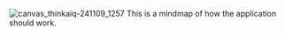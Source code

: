 ![canvas_thinkaiq-241109_1257](https://github.com/user-attachments/assets/05d93d74-2bab-42c8-8877-02e085018bc5)
This is a mindmap of how the application should work.

